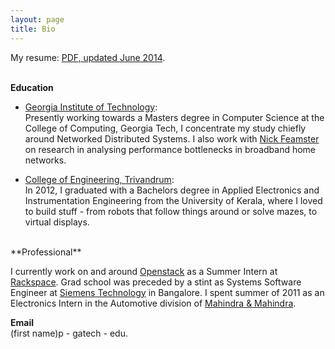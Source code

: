 ```yaml
---
layout: page
title: Bio
---
```


My resume: [PDF, updated June 2014](/files/resume.pdf). 

<br/>**Education**

+ [Georgia Institute of Technology](http://www.gatech.edu): <br/>
Presently working towards a Masters degree in Computer Science at the College of Computing, Georgia Tech, I concentrate my study chiefly around Networked Distributed Systems. I also work with [Nick Feamster](http://www.cc.gatech.edu/~feamster) on research in analysing performance bottlenecks in broadband home networks.

+ [College of Engineering, Trivandrum](http://www.cet.ac.in): <br/>
In 2012, I graduated with a Bachelors degree in Applied Electronics and Instrumentation Engineering from the  University of Kerala, where I loved to build stuff - from robots that follow things around or solve mazes, to virtual displays.

<br/>
**Professional**

I currently work on and around [Openstack](http://www.openstack.com) as a Summer Intern at [Rackspace](http://www.rackspace.com).
Grad school was preceded by a stint as Systems Software Engineer at [Siemens Technology](http://www.siemens.co.in/en/about_us/index/innovations/sisl.htm) in Bangalore. I spent summer of 2011 as an Electronics Intern in the Automotive division of [Mahindra & Mahindra](http://www.mahindra.com).

**Email** <br/>
(first name)p - gatech - edu.